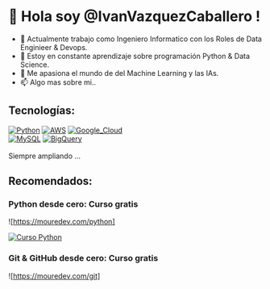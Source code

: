 # 👋 Hola soy @IvanVazquezCaballero !


- 👀 Actualmente trabajo como Ingeniero Informatico con los Roles de Data Enginieer & Devops.
- 🌱 Estoy en constante aprendizaje sobre programación Python & Data Science.
- 💞️ Me apasiona el mundo de del Machine Learning y las IAs.
- 📫 Algo mas sobre mi..

<!---
IvanVazquezCaballero/IvanVazquezCaballero is a ✨ special ✨ repository because its `README.md` (this file) appears on your GitHub profile.
You can click the Preview link to take a look at your changes.
--->

## Tecnologías:

[![Python](https://img.shields.io/badge/Python-yellow?style=for-the-badge&logo=python&logoColor=white&labelColor=101010)]()
[![AWS](https://img.shields.io/badge/AWS-232F3E?style=for-the-badge&logo=amazon-aws&logoColor=white&labelColor=101010)]()
[![Google_Cloud](https://img.shields.io/badge/Google_Cloud-4285F4?style=for-the-badge&logo=googlecloud&logoColor=white&labelColor=101010)]()
</br>
[![MySQL](https://img.shields.io/badge/MySQL-4479A1?style=for-the-badge&logo=mysql&logoColor=white&labelColor=101010)]()
[![BigQuery](https://img.shields.io/badge/BigQuery-4285F4?style=for-the-badge&logo=googlecloud&logoColor=white&labelColor=101010)]()
</br>
</br>
Siempre ampliando ...

## Recomendados:

### Python desde cero: Curso gratis
![https://mouredev.com/python]

[![Curso Python](https://img.shields.io/github/stars/mouredev/hello-python?label=Curso%20Python%20desde%20cero&style=social)](https://github.com/mouredev/hello-python)

### Git & GitHub desde cero: Curso gratis
![https://mouredev.com/git]

